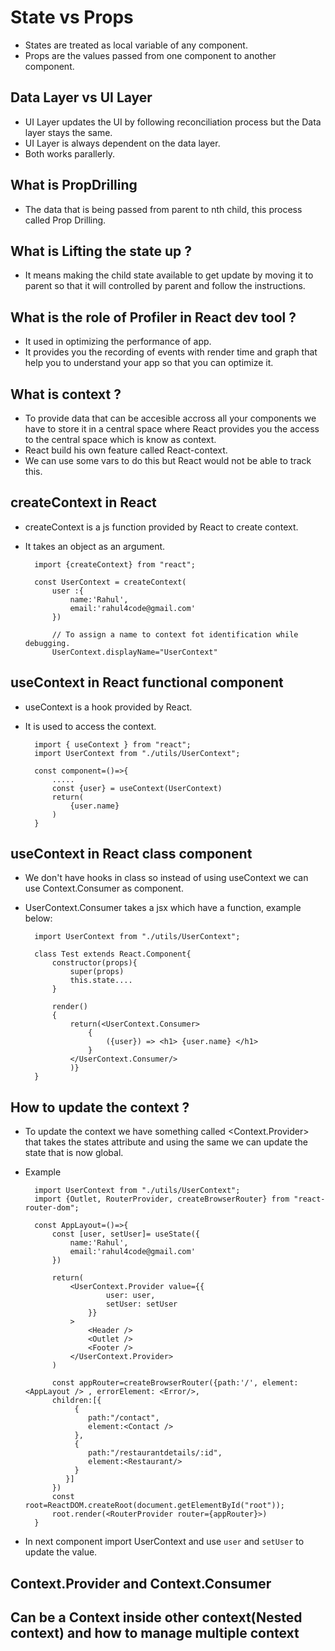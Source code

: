 # State vs Props
- States are treated as local variable of any component.
- Props are the values passed from one component to another component.

## Data Layer vs UI Layer
- UI Layer updates the UI by following reconciliation process but the Data layer stays the same.
- UI Layer is always dependent on the data layer.
- Both works parallerly.

## What is PropDrilling
- The data that is being passed from parent to nth child, this process called Prop Drilling.
  
## What is Lifting the state up ?
- It means making the child state available to get update by moving it to parent so that it will controlled by parent and follow the instructions.

## What is the role of Profiler in React dev tool ?
- It used in optimizing the performance of app.
- It provides you the recording of events with render time and graph that help you to understand your app so that you can optimize it.

## What is context ?
- To provide data that can be accesible accross all your components we have to store it in a central space where React provides you the access to the central space which is know as context.
- React build his own feature called React-context.
- We can use some vars to do this but React would not be able to track this.

## createContext in React
- createContext is a js function provided by React to create context.
- It takes an object as an argument.
        
        import {createContext} from "react";

        const UserContext = createContext(
            user :{
                name:'Rahul',
                email:'rahul4code@gmail.com'
            })

            // To assign a name to context fot identification while debugging.
            UserContext.displayName="UserContext"
    
        

## useContext in React functional component
- useContext is a hook provided by React.
- It is used to access the context.
        
        import { useContext } from "react";
        import UserContext from "./utils/UserContext";

        const component=()=>{
            .....
            const {user} = useContext(UserContext)
            return(
                {user.name}
            )
        }

## useContext in React class component
- We don't have hooks in class so instead of using useContext we can use Context.Consumer as component.
- UserContext.Consumer takes a jsx which have a function, example below:
  
        import UserContext from "./utils/UserContext";

        class Test extends React.Component{
            constructor(props){
                super(props)
                this.state....
            }

            render()
            {
                return(<UserContext.Consumer>
                    { 
                        ({user}) => <h1> {user.name} </h1>
                    }
                </UserContext.Consumer/>
                )}
        }

## How to update the context ?
- To update the context we have something called <Context.Provider> that takes the states attribute and using the same we can update the state that is now global.
- Example

        import UserContext from "./utils/UserContext";
        import {Outlet, RouterProvider, createBrowserRouter} from "react-router-dom";

        const AppLayout=()=>{
            const [user, setUser]= useState({
                name:'Rahul',
                email:'rahul4code@gmail.com'
            })

            return(
                <UserContext.Provider value={{
                        user: user,
                        setUser: setUser
                    }}
                >
                    <Header />
                    <Outlet />
                    <Footer />
                </UserContext.Provider>
            )

            const appRouter=createBrowserRouter({path:'/', element: <AppLayout /> , errorElement: <Error/>,
            children:[{
                 {
                    path:"/contact",
                    element:<Contact />
                 },
                 { 
                    path:"/restaurantdetails/:id",
                    element:<Restaurant/>
                 }
               }]
            })
            const root=ReactDOM.createRoot(document.getElementById("root"));
            root.render(<RouterProvider router={appRouter}>)
        }

- In next component import UserContext and use `user` and `setUser` to update the value.

## Context.Provider and Context.Consumer

## Can be a Context inside other context(Nested context) and how to manage multiple context